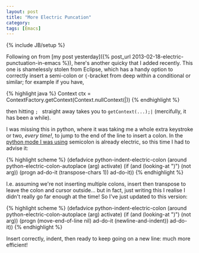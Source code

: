 ```yaml
---
layout: post
title: "More Electric Puncation"
category: 
tags: [Emacs]
---
```

{% include JB/setup %}

Following on from
[my post yesterday]({% post_url 2013-02-18-electric-punctuation-in-emacs %}),
here's another quicky that I added recently.  This one is shamelessly
stolen from Eclipse, which has a handy option to correctly insert a
semi-colon or `{`-bracket from deep within a conditional or similar;
for example if you have,

{% highlight java %}
Context ctx = ContextFactory.getContext(Context.nullContext(|))
{% endhighlight %}

then hitting `; ` straight away takes you to `getContext(...);|`
(mercifully, it has been a while).

I was missing this in python, where it was taking me a whole extra
keystroke or two, *every time!*, to jump to the end of the line to
insert a colon.  In the
[python mode I was using](https://github.com/fgallina/python.el)
semicolon is already electric, so this time I had to advise it:

{% highlight scheme %}
(defadvice python-indent-electric-colon (around python-electric-colon-autoplace (arg)
                                                activate)
  (if (and (looking-at ")")
           (not arg))
    (progn
      ad-do-it
      (transpose-chars 1))
    ad-do-it))
{% endhighlight %}

I.e. assuming we're not inserting multiple colons, insert then
transpose to leave the colon and cursor outside... but in fact, just
writing this I realise I didn't really go far enough at the time!  So
I've just updated to this version:

{% highlight scheme %}
(defadvice python-indent-electric-colon (around python-electric-colon-autoplace (arg)
                                                activate)
  (if (and (looking-at ")")
           (not arg))
    (progn
      (move-end-of-line nil)
      ad-do-it
      (newline-and-indent))
    ad-do-it))
{% endhighlight %}

Insert correctly, indent, then ready to keep going on a new line: much
more efficient!

